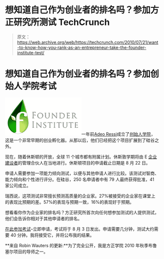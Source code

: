 # 想知道自己作为创业者的排名吗？参加方正研究所测试 TechCrunch

> 原文：<https://web.archive.org/web/https://techcrunch.com/2010/07/21/want-to-know-how-you-rank-as-an-entrepreneur-take-the-founder-institute-test/>

# 想知道自己作为创业者的排名吗？参加创始人学院考试

![](img/fae50197da9596e87f197c1ba067060c.png)一年前[Adeo Ressi](https://web.archive.org/web/20221218174908/http://www.crunchbase.com/person/adeo-ressi)成立了[创始人学院](https://web.archive.org/web/20221218174908/http://www.founderinstitute.com/)，这是一个非常早期的创业孵化器。从那以后，他们已经把这个项目扩展到了硅谷之外。

现在，随着休斯顿的开放，全球 11 个城市都有附属计划。休斯敦学期将由 E [企业建设者](https://web.archive.org/web/20221218174908/http://www.enterprisebuilders.org/)的管理合伙人在当地进行。休斯顿项目的申请截止日期是 8 月 22 日。

申请人需要参加一项能力倾向测试，以便与其他申请人进行比较。该测试对智商、能力倾向和个性进行评分。在硅谷，250 名申请者中有 79 人最终获得批准，41 家公司成立。

瑞西说，这项测试非常擅长预测高质量的企业家。27%被接受的企业家在课堂上的表现比预期的差。57%的表现与预期一致，16%的表现好于预期。

想看看你作为企业家的排名吗？方正研究所首次向任何想参加测试的人提供测试，他们会告诉你相对于其他申请者的排名。

[在此参加考试](https://web.archive.org/web/20221218174908/http://www.founderinstitute.com/apply/25/TechCrunch)–立即申请，考试将于 8 月 3 日发出。申请需要几分钟，测试大约需要 40 分钟。我将接受它，并将公布我的结果。

**来自 Robin Wauters 的更新:**为了完全公开，我是方正学院 2010 年秋季布鲁塞尔项目的导师之一。